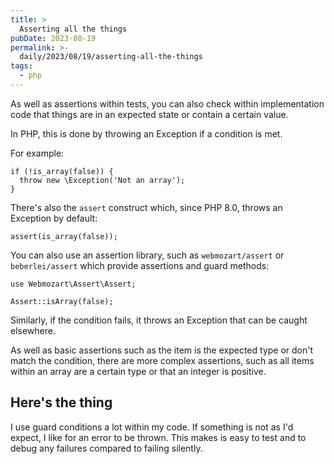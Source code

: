 ```yaml
---
title: >
  Asserting all the things
pubDate: 2023-08-19
permalink: >-
  daily/2023/08/19/asserting-all-the-things
tags:
  - php
---
```


As well as assertions within tests, you can also check within implementation code that things are in an expected state or contain a certain value.

In PHP, this is done by throwing an Exception if a condition is met.

For example:

```language-php
if (!is_array(false)) {
  throw new \Exception('Not an array');
}
```

There's also the `assert` construct which, since PHP 8.0, throws an Exception by default:

```language-php
assert(is_array(false));
```

You can also use an assertion library, such as `webmozart/assert` or `beberlei/assert` which provide assertions and guard methods:

```language-php
use Webmozart\Assert\Assert;

Assert::isArray(false);
```

Similarly, if the condition fails, it throws an Exception that can be caught elsewhere.

As well as basic assertions such as the item is the expected type or don't match the condition, there are more complex assertions, such as all items within an array are a certain type or that an integer is positive.

## Here's the thing

I use guard conditions a lot within my code. If something is not as I'd expect, I like for an error to be thrown. This makes is easy to test and to debug any failures compared to failing silently.
